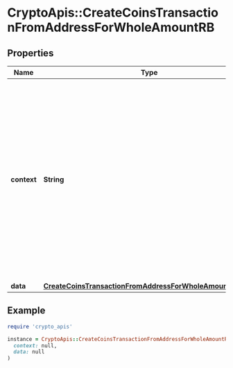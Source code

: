 # CryptoApis::CreateCoinsTransactionFromAddressForWholeAmountRB

## Properties

| Name | Type | Description | Notes |
| ---- | ---- | ----------- | ----- |
| **context** | **String** | In batch situations the user can use the context to correlate responses with requests. This property is present regardless of whether the response was successful or returned as an error. &#x60;context&#x60; is specified by the user. | [optional] |
| **data** | [**CreateCoinsTransactionFromAddressForWholeAmountRBData**](CreateCoinsTransactionFromAddressForWholeAmountRBData.md) |  |  |

## Example

```ruby
require 'crypto_apis'

instance = CryptoApis::CreateCoinsTransactionFromAddressForWholeAmountRB.new(
  context: null,
  data: null
)
```

